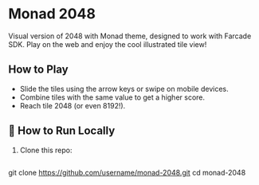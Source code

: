 # Monad 2048

Visual version of 2048 with Monad theme, designed to work with Farcade SDK. Play on the web and enjoy the cool illustrated tile view!

## How to Play

- Slide the tiles using the arrow keys or swipe on mobile devices.
- Combine tiles with the same value to get a higher score.
- Reach tile 2048 (or even 8192!).

## 🚀 How to Run Locally

1. Clone this repo:
   ```bash
 git clone https://github.com/username/monad-2048.git
 cd monad-2048
